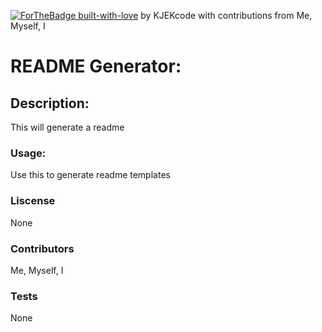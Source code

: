 [![ForTheBadge built-with-love](http://ForTheBadge.com/images/badges/built-with-love.svg)](https://GitHub.com/Naereen/) by KJEKcode with contributions from Me, Myself, I 
  # README Generator:
  ## Description:
  This will generate a readme
  ### Usage:
  Use this to generate readme templates
  ### Liscense
  None
  ### Contributors
  Me, Myself, I
  ### Tests
  None